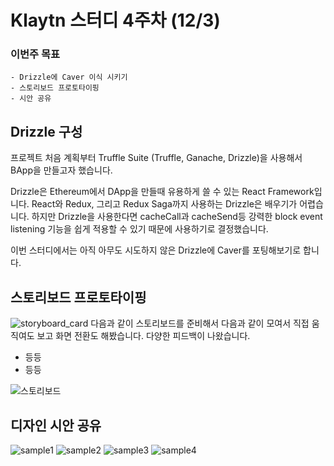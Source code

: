 # Klaytn 스터디 4주차 (12/3)
### 이번주 목표
	- Drizzle에 Caver 이식 시키기
	- 스토리보드 프로토타이핑
	- 시안 공유

## Drizzle 구성
프로젝트 처음 계획부터 Truffle Suite (Truffle, Ganache, Drizzle)을 사용해서 BApp을 만들고자 했습니다.

Drizzle은 Ethereum에서 DApp을 만들때 유용하게 쓸 수 있는 React Framework입니다. React와 Redux, 그리고 Redux Saga까지 사용하는 Drizzle은 배우기가 어렵습니다. 하지만 Drizzle을 사용한다면 cacheCall과 cacheSend등 강력한 block event listening 기능을 쉽게 적용할 수 있기 때문에 사용하기로 결정했습니다.

이번 스터디에서는 아직 아무도 시도하지 않은 Drizzle에 Caver를 포팅해보기로 합니다.

## 스토리보드 프로토타이핑 
![storyboard_card](https://github.com/projecttaco/Jonbur/raw/master/docs/klaytn_study/images/storyboard_card.jpg)
다음과 같이 스토리보드를 준비해서 다음과 같이 모여서 직접 움직여도 보고 화면 전환도 해봤습니다. 다양한 피드백이 나왔습니다.
- 등등
- 등등


![스토리보드](https://github.com/projecttaco/Jonbur/raw/master/docs/klaytn_study/images/Jonbur%20v2.png)

## 디자인 시안 공유
![sample1](https://github.com/projecttaco/Jonbur/raw/master/docs/klaytn_study/images/sample1.png)
![sample2](https://github.com/projecttaco/Jonbur/raw/master/docs/klaytn_study/images/sample2.png)
![sample3](https://github.com/projecttaco/Jonbur/raw/master/docs/klaytn_study/images/sample3.png)
![sample4](https://github.com/projecttaco/Jonbur/raw/master/docs/klaytn_study/images/sample4.png)

